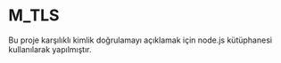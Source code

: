# M_TLS
Bu proje karşılıklı kimlik doğrulamayı açıklamak için node.js kütüphanesi kullanılarak yapılmıştır.
